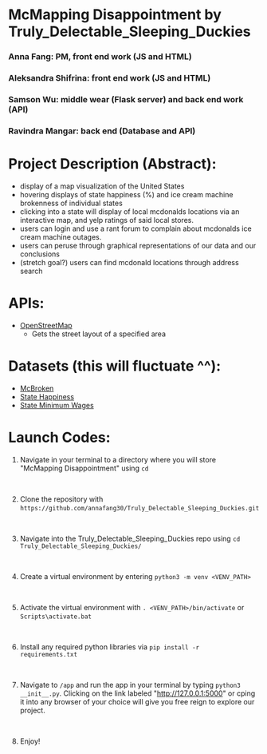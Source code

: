 # McMapping Disappointment by Truly_Delectable_Sleeping_Duckies
### Anna Fang: PM, front end work (JS and HTML) 
### Aleksandra Shifrina: front end work (JS and HTML)
### Samson Wu: middle wear (Flask server) and back end work (API) 
### Ravindra Mangar: back end (Database and API)
 
# Project Description (Abstract): 
* display of a map visualization of the United States
* hovering displays of state happiness (%) and ice cream machine brokenness of individual states 
* clicking into a state will display of local mcdonalds locations via an interactive map, and yelp ratings of said local stores. 
* users can login and use a rant forum to complain about mcdonalds ice cream machine outages. 
* users can peruse through graphical representations of our data and our conclusions 
* (stretch goal?) users can find mcdonald locations through address search 


# APIs: 
* <a href = https://github.com/stuy-softdev/notes-and-code/blob/main/api_kb/411_on_OpenStreetMap.md> OpenStreetMap</a>
    - Gets the street layout of a specified area 

# Datasets (this will fluctuate ^^): 
* <a href="https://github.com/rashiq/mcbroken-archive" target="_blank">McBroken</a>
* <a href="https://worldpopulationreview.com/state-rankings/happiest-states" target="_blank">State Happiness</a>
* <a href="https://worldpopulationreview.com/state-rankings/minimum-wage-by-state" target="_blank">State Minimum Wages</a>

# Launch Codes:
1. Navigate in your terminal to a directory where you will store "McMapping Disappointment" using ```cd```
<br>

2. Clone the repository with ```https://github.com/annafang30/Truly_Delectable_Sleeping_Duckies.git```

<br>

3. Navigate into the Truly_Delectable_Sleeping_Duckies repo using ```cd Truly_Delectable_Sleeping_Duckies/```
<br>

4. Create a virtual environment by entering ```python3 -m venv <VENV_PATH>```
<br>

5. Activate the virtual environment with ```. <VENV_PATH>/bin/activate``` or ```Scripts\activate.bat```
<br> 

6. Install any required python libraries via ```pip install -r requirements.txt```
<br> 

7. Navigate to ```/app``` and run the app in your terminal by typing ```python3 __init__.py```. Clicking on the link labeled "http://127.0.0.1:5000" or cping it into any browser of your choice will give you free reign to explore our project. 
<br> 

8. Enjoy! 
